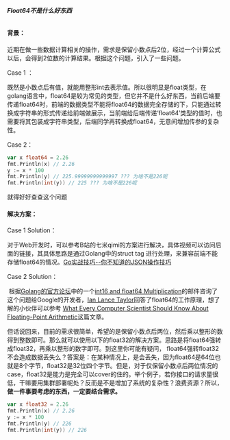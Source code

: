 ###### **Float64不是什么好东西**

#### 背景：

​	近期在做一些数据计算相关的操作，需求是保留小数点后2位，经过一个计算公式以后，会得到2位数的计算结果。根据这个问题，引入了一些问题。

Case 1 ：

​	既然是小数点后有值，就能用整形int去表示值。所以很明显是float类型，在golang语言中，float64是较为常见的类型，但它并不是什么好东西，当前后端要传递float64时，前端的数据类型不能将float64的数据完全存储的下，只能通过转换成字符串的形式传递给前端做展示，当前端给后端传递‘float64’类型的值时，也需要将其包装成字符串类型，后端同学再转换成float64，无意间增加传参的复杂性。

Case 2： 

```go
var x float64 = 2.26 
fmt.Println(x) // 2.26
y := x * 100 
fmt.Println(y) // 225.99999999999997 ??? 为啥不是226呢
fmt.Println(int(y)) // 225 ??? 为啥不是226呢

```

就得好好查查这个问题

#### 解决方案：

Case 1 Solution：

​	对于Web开发时，可以参考B站的七米qimi的方案进行解决，具体视频可以访问后面的链接，其具体思路是通过Golang中的struct tag 进行处理，来兼容前端不能存储float64的情况。[Go实战技巧--你不知道的JSON操作技巧](https://www.bilibili.com/video/BV1AV411S74X)



Case 2 Solution：

​	根据[Golang的官方论坛](https://groups.google.com/g/golang-nuts)中的一个[int16 and float64 Multiplication](https://groups.google.com/g/golang-nuts/c/yAUfWt1Jz_8)的邮件咨询了这个问题给Google的开发者，[Ian Lance Taylor](https://github.com/ianlancetaylor)回答了float64的工作原理，想了解的小伙伴可以参考 [What Every Computer Scientist Should Know About Floating-Point Arithmetic](https://docs.oracle.com/cd/E19957-01/806-3568/ncg_goldberg.html)这篇文章。

​	但话说回来，目前的需求很简单，希望的是保留小数点后两位，然后乘以整形的数得到整数即可。那么就可以使用以下的float32的解决方案。思路是将float64强转成float32，再乘以整形的数字即可。到这里你可能有疑问， float64强转float32不会造成数据丢失么？答案是：在某种情况上，是会丢失，因为float64是64位也就是8个字节，float32是32位四个字节。但是，对于仅保留小数点后两位情况的case，float32是能力是完全可以cover的住的。举个例子，若你接口的请求量很低，干嘛要用集群部署呢处？反而是不是增加了系统的复杂性？浪费资源？所以，**做一件事要考虑的东西，一定要结合需求。**

```go
var x float32 = 2.26 
fmt.Println(x) // 2.26
y := x * 100 
fmt.Println(y) // 226
fmt.Println(int(y)) // 226 
```



